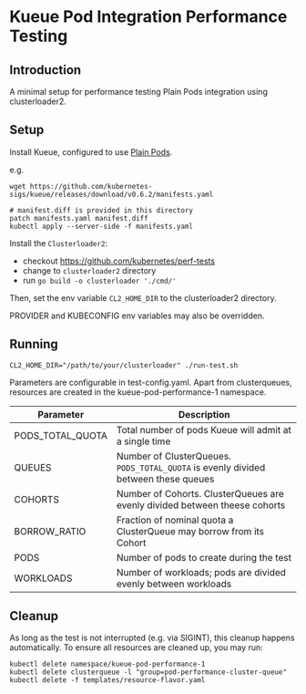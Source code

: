 # Kueue Pod Integration Performance Testing
## Introduction
A minimal setup for performance testing Plain Pods integration using
clusterloader2.

## Setup

Install Kueue, configured to use [Plain Pods](https://kueue.sigs.k8s.io/docs/tasks/run_plain_pods/).

e.g.
```
wget https://github.com/kubernetes-sigs/kueue/releases/download/v0.6.2/manifests.yaml

# manifest.diff is provided in this directory
patch manifests.yaml manifest.diff
kubectl apply --server-side -f manifests.yaml
```

Install the `Clusterloader2`:
  * checkout https://github.com/kubernetes/perf-tests
  * change to `clusterloader2` directory
  * run `go build -o clusterloader './cmd/'`

Then, set the env variable `CL2_HOME_DIR` to the clusterloader2 directory.

PROVIDER and KUBECONFIG env variables may also be overridden.

## Running

```
CL2_HOME_DIR="/path/to/your/clusterloader" ./run-test.sh
```

Parameters are configurable in test-config.yaml. Apart from clusterqueues,
resources are created in the kueue-pod-performance-1 namespace.

| Parameter         | Description |
| -----------       | ----------- |
| PODS_TOTAL_QUOTA  | Total number of pods Kueue will admit at a single time |
| QUEUES            | Number of ClusterQueues. `PODS_TOTAL_QUOTA` is evenly divided between these queues |
| COHORTS           | Number of Cohorts. ClusterQueues are evenly divided between theese cohorts |
| BORROW_RATIO      | Fraction of nominal quota a ClusterQueue may borrow from its Cohort |
| PODS              | Number of pods to create during the test |
| WORKLOADS         | Number of workloads; pods are divided evenly between workloads |



## Cleanup
As long as the test is not interrupted (e.g. via SIGINT), this cleanup happens
automatically. To ensure all resources are cleaned up, you may run:

```
kubectl delete namespace/kueue-pod-performance-1
kubectl delete clusterqueue -l "group=pod-performance-cluster-queue"
kubectl delete -f templates/resource-flavor.yaml
```
